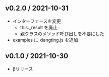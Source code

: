 ## v0.2.0 / 2021-10-31

  - インターフェースを変更
     - this._result を廃止
     - 親クラスのメソッド呼び出しを不要にした
   - examples に xiangting.js を追加

## v0.1.0 / 2021-10-30

   - βリリース
